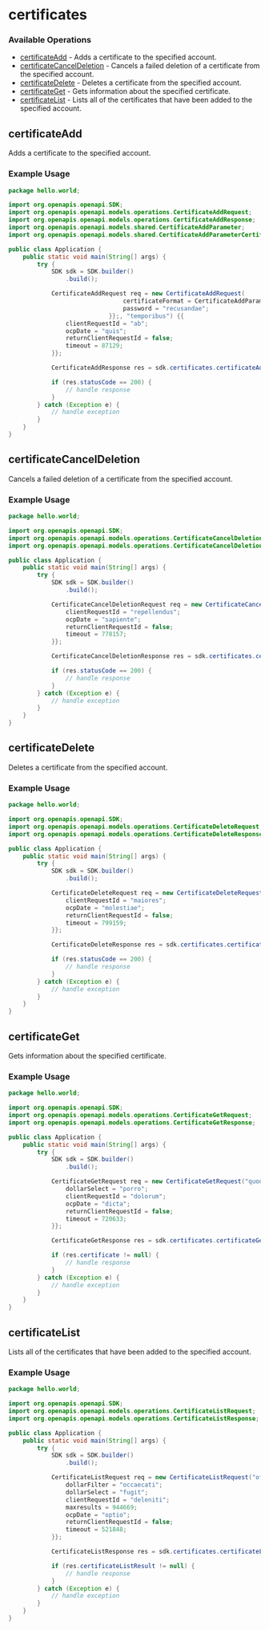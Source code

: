# certificates

### Available Operations

* [certificateAdd](#certificateadd) - Adds a certificate to the specified account.
* [certificateCancelDeletion](#certificatecanceldeletion) - Cancels a failed deletion of a certificate from the specified account.
* [certificateDelete](#certificatedelete) - Deletes a certificate from the specified account.
* [certificateGet](#certificateget) - Gets information about the specified certificate.
* [certificateList](#certificatelist) - Lists all of the certificates that have been added to the specified account.

## certificateAdd

Adds a certificate to the specified account.

### Example Usage

```java
package hello.world;

import org.openapis.openapi.SDK;
import org.openapis.openapi.models.operations.CertificateAddRequest;
import org.openapis.openapi.models.operations.CertificateAddResponse;
import org.openapis.openapi.models.shared.CertificateAddParameter;
import org.openapis.openapi.models.shared.CertificateAddParameterCertificateFormatEnum;

public class Application {
    public static void main(String[] args) {
        try {
            SDK sdk = SDK.builder()
                .build();

            CertificateAddRequest req = new CertificateAddRequest(                new CertificateAddParameter("voluptatum", "iusto", "excepturi") {{
                                certificateFormat = CertificateAddParameterCertificateFormatEnum.CER;
                                password = "recusandae";
                            }};, "temporibus") {{
                clientRequestId = "ab";
                ocpDate = "quis";
                returnClientRequestId = false;
                timeout = 87129;
            }};            

            CertificateAddResponse res = sdk.certificates.certificateAdd(req);

            if (res.statusCode == 200) {
                // handle response
            }
        } catch (Exception e) {
            // handle exception
        }
    }
}
```

## certificateCancelDeletion

Cancels a failed deletion of a certificate from the specified account.

### Example Usage

```java
package hello.world;

import org.openapis.openapi.SDK;
import org.openapis.openapi.models.operations.CertificateCancelDeletionRequest;
import org.openapis.openapi.models.operations.CertificateCancelDeletionResponse;

public class Application {
    public static void main(String[] args) {
        try {
            SDK sdk = SDK.builder()
                .build();

            CertificateCancelDeletionRequest req = new CertificateCancelDeletionRequest("deserunt", "perferendis", "ipsam") {{
                clientRequestId = "repellendus";
                ocpDate = "sapiente";
                returnClientRequestId = false;
                timeout = 778157;
            }};            

            CertificateCancelDeletionResponse res = sdk.certificates.certificateCancelDeletion(req);

            if (res.statusCode == 200) {
                // handle response
            }
        } catch (Exception e) {
            // handle exception
        }
    }
}
```

## certificateDelete

Deletes a certificate from the specified account.

### Example Usage

```java
package hello.world;

import org.openapis.openapi.SDK;
import org.openapis.openapi.models.operations.CertificateDeleteRequest;
import org.openapis.openapi.models.operations.CertificateDeleteResponse;

public class Application {
    public static void main(String[] args) {
        try {
            SDK sdk = SDK.builder()
                .build();

            CertificateDeleteRequest req = new CertificateDeleteRequest("odit", "at", "at") {{
                clientRequestId = "maiores";
                ocpDate = "molestiae";
                returnClientRequestId = false;
                timeout = 799159;
            }};            

            CertificateDeleteResponse res = sdk.certificates.certificateDelete(req);

            if (res.statusCode == 200) {
                // handle response
            }
        } catch (Exception e) {
            // handle exception
        }
    }
}
```

## certificateGet

Gets information about the specified certificate.

### Example Usage

```java
package hello.world;

import org.openapis.openapi.SDK;
import org.openapis.openapi.models.operations.CertificateGetRequest;
import org.openapis.openapi.models.operations.CertificateGetResponse;

public class Application {
    public static void main(String[] args) {
        try {
            SDK sdk = SDK.builder()
                .build();

            CertificateGetRequest req = new CertificateGetRequest("quod", "esse", "totam") {{
                dollarSelect = "porro";
                clientRequestId = "dolorum";
                ocpDate = "dicta";
                returnClientRequestId = false;
                timeout = 720633;
            }};            

            CertificateGetResponse res = sdk.certificates.certificateGet(req);

            if (res.certificate != null) {
                // handle response
            }
        } catch (Exception e) {
            // handle exception
        }
    }
}
```

## certificateList

Lists all of the certificates that have been added to the specified account.

### Example Usage

```java
package hello.world;

import org.openapis.openapi.SDK;
import org.openapis.openapi.models.operations.CertificateListRequest;
import org.openapis.openapi.models.operations.CertificateListResponse;

public class Application {
    public static void main(String[] args) {
        try {
            SDK sdk = SDK.builder()
                .build();

            CertificateListRequest req = new CertificateListRequest("officia") {{
                dollarFilter = "occaecati";
                dollarSelect = "fugit";
                clientRequestId = "deleniti";
                maxresults = 944669;
                ocpDate = "optio";
                returnClientRequestId = false;
                timeout = 521848;
            }};            

            CertificateListResponse res = sdk.certificates.certificateList(req);

            if (res.certificateListResult != null) {
                // handle response
            }
        } catch (Exception e) {
            // handle exception
        }
    }
}
```
